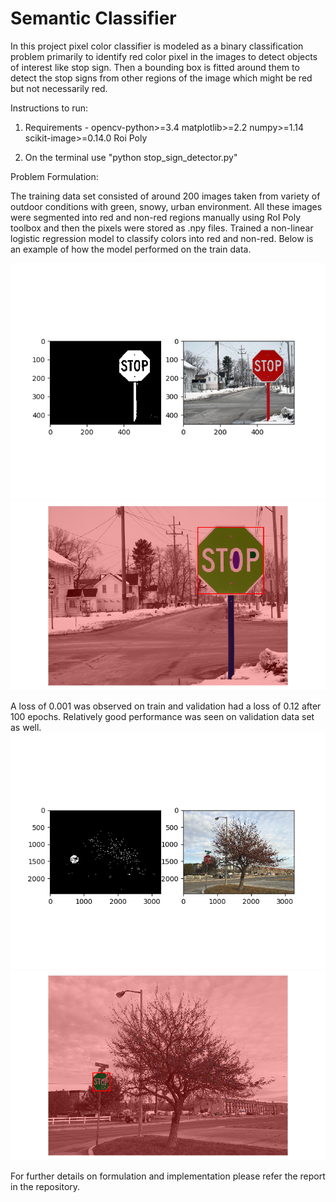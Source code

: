 # Semantic Classifier

In this project pixel color classifier is modeled as a binary classification problem primarily to identify red color pixel in the images to detect objects of interest like stop sign. Then a bounding box is fitted around them to detect the stop signs from other regions of the image which might be red but not necessarily red.

Instructions to run:
1) Requirements - opencv-python>=3.4
                  matplotlib>=2.2
                  numpy>=1.14
                  scikit-image>=0.14.0
                  Roi Poly
                  
2) On the terminal use "python stop_sign_detector.py"


Problem Formulation:

The training data set consisted of around 200 images taken from variety of outdoor conditions with green, snowy, urban environment. All these images were segmented into red and non-red regions manually using RoI Poly toolbox and then the pixels were stored as .npy files. Trained a non-linear logistic regression model to classify colors into red and non-red. Below is an example of how the model performed on the train data. 

![](wc_6.png)
![](wc_box_6.png)

A loss of 0.001 was observed on train and validation had a loss of 0.12 after 100 epochs. Relatively good performance was seen on validation data set as well. 
![](wc_2.png)
![](wc_box_2.png)

For further details on formulation and implementation please refer the report in the repository.



